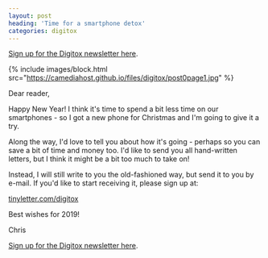 ```yaml
---
layout: post
heading: 'Time for a smartphone detox'
categories: digitox
---
```


[Sign up for the Digitox newsletter here](https://tinyletter.com/digitox).

{% include images/block.html src="https://camediahost.github.io/files/digitox/post0page1.jpg" %}

Dear reader,

Happy New Year! I think it's time to spend a bit less time on our smartphones - so I got a new phone for Christmas and I'm going to give it a try.

Along the way, I'd love to tell you about how it's going - perhaps so you can save a bit of time and money too. I'd like to send you all hand-written letters, but I think it might be a bit too much to take on!

Instead, I will still write to you the old-fashioned way, but send it to you by e-mail. If you'd like to start receiving it, please sign up at:

[tinyletter.com/digitox](https://tinyletter.com/digitox)

Best wishes for 2019!

Chris

[Sign up for the Digitox newsletter here](https://tinyletter.com/digitox).